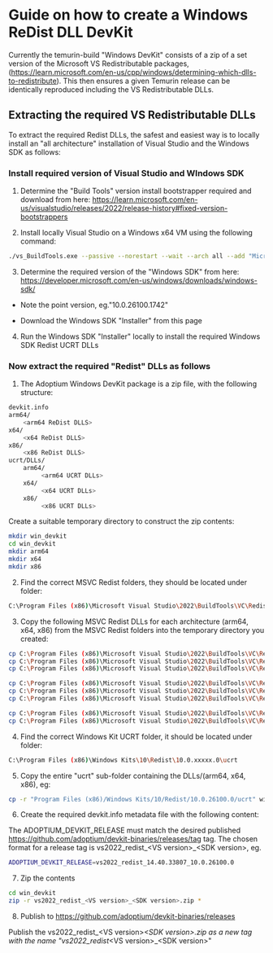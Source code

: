 # Guide on how to create a Windows ReDist DLL DevKit

Currently the temurin-build "Windows DevKit" consists of a zip of a set version of the Microsoft VS Redistributable packages,
(https://learn.microsoft.com/en-us/cpp/windows/determining-which-dlls-to-redistribute). This then ensures a given Temurin
release can be identically reproduced including the VS Redistributable DLLs.

## Extracting the required VS Redistributable DLLs

To extract the required Redist DLLs, the safest and easiest way is to locally install an "all architecture" installation of Visual Studio and the Windows SDK as follows:

### Install required version of Visual Studio and WIndows SDK

1. Determine the "Build Tools" version install bootstrapper required and download from here: https://learn.microsoft.com/en-us/visualstudio/releases/2022/release-history#fixed-version-bootstrappers

2. Install locally Visual Studio on a Windows x64 VM using the following command:

```sh
./vs_BuildTools.exe --passive --norestart --wait --arch all --add "Microsoft.VisualStudio.Workload.NativeDesktop;includeRecommended;includeOptional" --add Microsoft.VisualStudio.Component.VC.Tools.x86.x64 --add Microsoft.VisualStudio.Component.VC.Tools.ARM64 --add Microsoft.VisualStudio.Component.VC.ATL.ARM64 --add Microsoft.VisualStudio.Component.VC.MFC.ARM64
```

3. Determine the required version of the "Windows SDK" from here: https://developer.microsoft.com/en-us/windows/downloads/windows-sdk/

  - Note the point version, eg."10.0.26100.1742"

  - Download the Windows SDK "Installer" from this page

4. Run the Windows SDK "Installer" locally to install the required Windows SDK Redist UCRT DLLs 

### Now extract the required "Redist" DLLs as follows

1. The Adoptium Windows DevKit package is a zip file, with the following structure:

```sh
devkit.info
arm64/
    <arm64 ReDist DLLS>
x64/
    <x64 ReDist DLLS>
x86/
    <x86 ReDist DLLS>
ucrt/DLLs/
    arm64/
         <arm64 UCRT DLLs>
    x64/ 
         <x64 UCRT DLLs>
    x86/ 
         <x86 UCRT DLLs>
```

Create a suitable temporary directory to construct the zip contents:

```sh
mkdir win_devkit
cd win_devkit
mkdir arm64
mkdir x64
mkdir x86
```

2. Find the correct MSVC Redist folders, they should be located under folder:

```sh
C:\Program Files (x86)\Microsoft Visual Studio\2022\BuildTools\VC\Redist\MSVC\xx.yy.zzzzz\<arch>\Microsoft.VC143.CRT
```

3. Copy the following MSVC Redist DLLs for each architecture (arm64, x64, x86) from the MSVC Redist folders into the temporary directory you created:

```sh
cp C:\Program Files (x86)\Microsoft Visual Studio\2022\BuildTools\VC\Redist\MSVC\xx.yy.zzzzz\arm64\Microsoft.VC143.CRT\vcruntime140.dll win_devkit/arm64
cp C:\Program Files (x86)\Microsoft Visual Studio\2022\BuildTools\VC\Redist\MSVC\xx.yy.zzzzz\arm64\Microsoft.VC143.CRT\vcruntime140_1.dll win_devkit/arm64
cp C:\Program Files (x86)\Microsoft Visual Studio\2022\BuildTools\VC\Redist\MSVC\xx.yy.zzzzz\arm64\Microsoft.VC143.CRT\msvcp140.dll win_devkit/arm64

cp C:\Program Files (x86)\Microsoft Visual Studio\2022\BuildTools\VC\Redist\MSVC\xx.yy.zzzzz\x64\Microsoft.VC143.CRT\vcruntime140.dll win_devkit/x64
cp C:\Program Files (x86)\Microsoft Visual Studio\2022\BuildTools\VC\Redist\MSVC\xx.yy.zzzzz\x64\Microsoft.VC143.CRT\vcruntime140_1.dll win_devkit/x64
cp C:\Program Files (x86)\Microsoft Visual Studio\2022\BuildTools\VC\Redist\MSVC\xx.yy.zzzzz\x64\Microsoft.VC143.CRT\msvcp140.dll win_devkit/x64

cp C:\Program Files (x86)\Microsoft Visual Studio\2022\BuildTools\VC\Redist\MSVC\xx.yy.zzzzz\x86\Microsoft.VC143.CRT\vcruntime140.dll win_devkit/x86
cp C:\Program Files (x86)\Microsoft Visual Studio\2022\BuildTools\VC\Redist\MSVC\xx.yy.zzzzz\x86\Microsoft.VC143.CRT\msvcp140.dll win_devkit/x86
```

4. Find the correct Windows Kit UCRT folder, it should be located under folder:

```sh
C:\Program Files (x86)\Windows Kits\10\Redist\10.0.xxxxx.0\ucrt
```

5. Copy the entire "ucrt" sub-folder containing the DLLs/(arm64, x64, x86), eg:

```sh
cp -r "Program Files (x86)/Windows Kits/10/Redist/10.0.26100.0/ucrt" win_devkit
```

6. Create the required devkit.info metadata file with the following content:

The ADOPTIUM_DEVKIT_RELEASE must match the desired published https://github.com/adoptium/devkit-binaries/releases/tag tag. The chosen format for a release tag is vs2022_redist_\<VS version\>_\<SDK version\>, eg.

```sh
ADOPTIUM_DEVKIT_RELEASE=vs2022_redist_14.40.33807_10.0.26100.0
```

7. Zip the contents

```sh
cd win_devkit
zip -r vs2022_redist_<VS version>_<SDK version>.zip *
```

8. Publish to https://github.com/adoptium/devkit-binaries/releases

Publish the vs2022_redist_\<VS version\>_\<SDK version\>.zip as a new tag with the name "vs2022_redist_\<VS version\>_\<SDK version\>"

